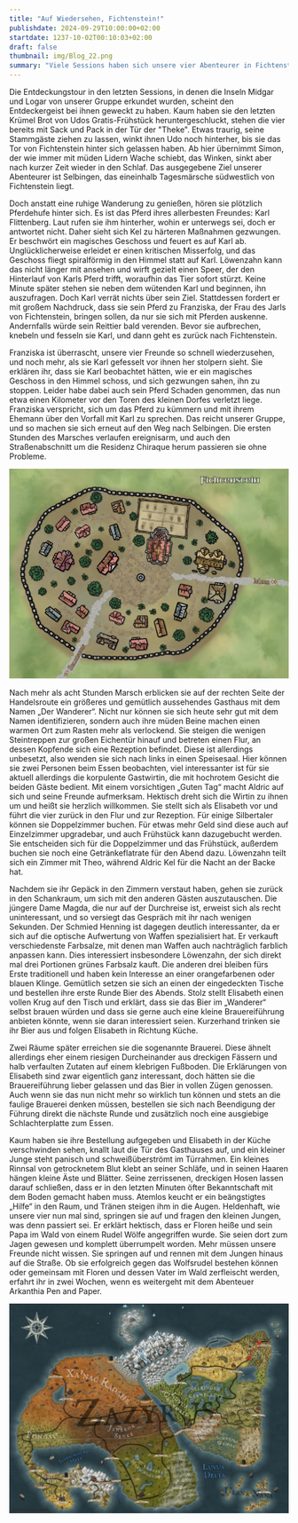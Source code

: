 ```yaml
---
title: "Auf Wiedersehen, Fichtenstein!"
publishdate: 2024-09-29T10:00:00+02:00
startdate: 1237-10-02T00:10:03+02:00
draft: false
thumbnail: img/Blog_22.png
summary: "Viele Sessions haben sich unsere vier Abenteurer in Fichtenstein aufgehalten, doch heute treibt es sie endlich weiter in die Richtung des Wirtshauses 'Der Wanderer'. Wen sie hier treffen und was sonst noch für Überraschungen auf sie warten, erfahrt ihr hier:"
---
```


Die Entdeckungstour in den letzten Sessions, in denen die Inseln Midgar und Logar von unserer Gruppe erkundet wurden, scheint den Entdeckergeist bei ihnen geweckt zu haben. Kaum haben sie den letzten Krümel Brot von Udos Gratis-Frühstück heruntergeschluckt, stehen die vier bereits mit Sack und Pack in der Tür der "Theke". Etwas traurig, seine Stammgäste ziehen zu lassen, winkt ihnen Udo noch hinterher, bis sie das Tor von Fichtenstein hinter sich gelassen haben. Ab hier übernimmt Simon, der wie immer mit müden Lidern Wache schiebt, das Winken, sinkt aber nach kurzer Zeit wieder in den Schlaf. Das ausgegebene Ziel unserer Abenteurer ist Selbingen, das eineinhalb Tagesmärsche südwestlich von Fichtenstein liegt.

Doch anstatt eine ruhige Wanderung zu genießen, hören sie plötzlich Pferdehufe hinter sich. Es ist das Pferd ihres allerbesten Freundes: Karl Flittenberg. Laut rufen sie ihm hinterher, wohin er unterwegs sei, doch er antwortet nicht. Daher sieht sich Kel zu härteren Maßnahmen gezwungen. Er beschwört ein magisches Geschoss und feuert es auf Karl ab. Unglücklicherweise erleidet er einen kritischen Misserfolg, und das Geschoss fliegt spiralförmig in den Himmel statt auf Karl. Löwenzahn kann das nicht länger mit ansehen und wirft gezielt einen Speer, der den Hinterlauf von Karls Pferd trifft, woraufhin das Tier sofort stürzt. Keine Minute später stehen sie neben dem wütenden Karl und beginnen, ihn auszufragen. Doch Karl verrät nichts über sein Ziel. Stattdessen fordert er mit großem Nachdruck, dass sie sein Pferd zu Franziska, der Frau des Jarls von Fichtenstein, bringen sollen, da nur sie sich mit Pferden auskenne. Andernfalls würde sein Reittier bald verenden. Bevor sie aufbrechen, knebeln und fesseln sie Karl, und dann geht es zurück nach Fichtenstein.

Franziska ist überrascht, unsere vier Freunde so schnell wiederzusehen, und noch mehr, als sie Karl gefesselt vor ihnen her stolpern sieht. Sie erklären ihr, dass sie Karl beobachtet hätten, wie er ein magisches Geschoss in den Himmel schoss, und sich gezwungen sahen, ihn zu stoppen. Leider habe dabei auch sein Pferd Schaden genommen, das nun etwa einen Kilometer vor den Toren des kleinen Dorfes verletzt liege. Franziska verspricht, sich um das Pferd zu kümmern und mit ihrem Ehemann über den Vorfall mit Karl zu sprechen. Das reicht unserer Gruppe, und so machen sie sich erneut auf den Weg nach Selbingen. Die ersten Stunden des Marsches verlaufen ereignisarm, und auch den Straßenabschnitt um die Residenz Chiraque herum passieren sie ohne Probleme.

<div class="img-max center">
  <img class="img-fluid rounded" title="Karte Fichtenstein" alt="Karte Fichtenstein." src="./img/fichtenstein.jpg" />
</div>

Nach mehr als acht Stunden Marsch erblicken sie auf der rechten Seite der Handelsroute ein größeres und gemütlich aussehendes Gasthaus mit dem Namen „Der Wanderer“. Nicht nur können sie sich heute sehr gut mit dem Namen identifizieren, sondern auch ihre müden Beine machen einen warmen Ort zum Rasten mehr als verlockend. Sie steigen die wenigen Steintreppen zur großen Eichentür hinauf und betreten einen Flur, an dessen Kopfende sich eine Rezeption befindet. Diese ist allerdings unbesetzt, also wenden sie sich nach links in einen Speisesaal. Hier können sie zwei Personen beim Essen beobachten, viel interessanter ist für sie aktuell allerdings die korpulente Gastwirtin, die mit hochrotem Gesicht die beiden Gäste bedient. Mit einem vorsichtigen „Guten Tag“ macht Aldric auf sich und seine Freunde aufmerksam. Hektisch dreht sich die Wirtin zu ihnen um und heißt sie herzlich willkommen. Sie stellt sich als Elisabeth vor und führt die vier zurück in den Flur und zur Rezeption. Für einige Silbertaler können sie Doppelzimmer buchen. Für etwas mehr Geld sind diese auch auf Einzelzimmer upgradebar, und auch Frühstück kann dazugebucht werden. Sie entscheiden sich für die Doppelzimmer und das Frühstück, außerdem buchen sie noch eine Getränkeflatrate für den Abend dazu. Löwenzahn teilt sich ein Zimmer mit Theo, während Aldric Kel für die Nacht an der Backe hat.

Nachdem sie ihr Gepäck in den Zimmern verstaut haben, gehen sie zurück in den Schankraum, um sich mit den anderen Gästen auszutauschen. Die jüngere Dame Magda, die nur auf der Durchreise ist, erweist sich als recht uninteressant, und so versiegt das Gespräch mit ihr nach wenigen Sekunden. Der Schmied Henning ist dagegen deutlich interessanter, da er sich auf die optische Aufwertung von Waffen spezialisiert hat. Er verkauft verschiedenste Farbsalze, mit denen man Waffen auch nachträglich farblich anpassen kann. Dies interessiert insbesondere Löwenzahn, der sich direkt mal drei Portionen grünes Farbsalz kauft. Die anderen drei bleiben fürs Erste traditionell und haben kein Interesse an einer orangefarbenen oder blauen Klinge. Gemütlich setzen sie sich an einen der eingedeckten Tische und bestellen ihre erste Runde Bier des Abends. Stolz stellt Elisabeth einen vollen Krug auf den Tisch und erklärt, dass sie das Bier im „Wanderer“ selbst brauen würden und dass sie gerne auch eine kleine Brauereiführung anbieten könnte, wenn sie daran interessiert seien. Kurzerhand trinken sie ihr Bier aus und folgen Elisabeth in Richtung Küche.

Zwei Räume später erreichen sie die sogenannte Brauerei. Diese ähnelt allerdings eher einem riesigen Durcheinander aus dreckigen Fässern und halb verfaulten Zutaten auf einem klebrigen Fußboden. Die Erklärungen von Elisabeth sind zwar eigentlich ganz interessant, doch hätten sie die Brauereiführung lieber gelassen und das Bier in vollen Zügen genossen. Auch wenn sie das nun nicht mehr so wirklich tun können und stets an die faulige Brauerei denken müssen, bestellen sie sich nach Beendigung der Führung direkt die nächste Runde und zusätzlich noch eine ausgiebige Schlachterplatte zum Essen.

Kaum haben sie ihre Bestellung aufgegeben und Elisabeth in der Küche verschwinden sehen, knallt laut die Tür des Gasthauses auf, und ein kleiner Junge steht panisch und schweißüberströmt im Türrahmen. Ein kleines Rinnsal von getrocknetem Blut klebt an seiner Schläfe, und in seinen Haaren hängen kleine Äste und Blätter. Seine zerrissenen, dreckigen Hosen lassen darauf schließen, dass er in den letzten Minuten öfter Bekanntschaft mit dem Boden gemacht haben muss. Atemlos keucht er ein beängstigtes „Hilfe“ in den Raum, und Tränen steigen ihm in die Augen. Heldenhaft, wie unsere vier nun mal sind, springen sie auf und fragen den kleinen Jungen, was denn passiert sei. Er erklärt hektisch, dass er Floren heiße und sein Papa im Wald von einem Rudel Wölfe angegriffen wurde. Sie seien dort zum Jagen gewesen und komplett überrumpelt worden. Mehr müssen unsere Freunde nicht wissen. Sie springen auf und rennen mit dem Jungen hinaus auf die Straße. Ob sie erfolgreich gegen das Wolfsrudel bestehen können oder gemeinsam mit Floren und dessen Vater im Wald zerfleischt werden, erfahrt ihr in zwei Wochen, wenn es weitergeht mit dem Abenteuer Arkanthia Pen and Paper.

<div class="center">
  <img class="img-fluid" title="Weltkarte Arkanthia" alt="Weltkarte Arkanthia." src="./img/Arkanthia_Full_Map_Fichtenstein_Wanderer.jpg" />
</div>
